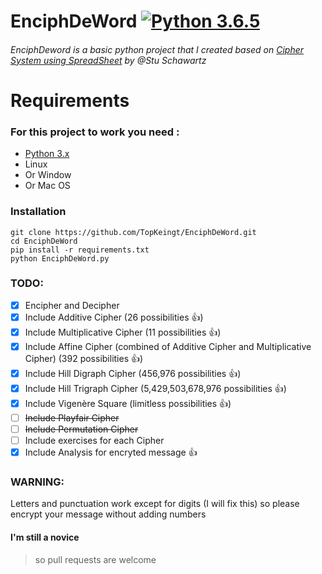# EnciphDeWord [![Python 3.6.5](https://img.shields.io/badge/Python-3.6.5-yellow.svg)](http://www.python.org/download/)
###### EnciphDeword is a basic python project that I created based on [Cipher System using SpreadSheet](http://www.mastermathmentor.com/mmm/Crypt.ashx) by @Stu Schawartz

<!-- [![asciicast](https://asciinema.org/a/158352.png)](https://asciinema.org/a/158352?autoplay=1) -->

# Requirements
### For this project to work you need :
- [Python 3.x](https://www.python.org/downloads/)
- Linux
- Or Window 
- Or Mac OS

### Installation
```
git clone https://github.com/TopKeingt/EnciphDeWord.git
cd EnciphDeWord
pip install -r requirements.txt
python EnciphDeWord.py
```
### TODO:
- [x] Encipher and Decipher
- [X] Include Additive Cipher (26 possibilities :+1:)
- [X] Include Multiplicative Cipher (11 possibilities :+1:)
- [X] Include Affine Cipher (combined of Additive Cipher and Multiplicative Cipher)  (392 possibilities :+1:)
- [X] Include Hill Digraph Cipher (456,976 possibilities :+1:)
- [X] Include Hill Trigraph Cipher (5,429,503,678,976 possibilities :+1:)
- [X] Include Vigenère Square (limitless possibilities :+1:)
- [ ] <del>Include Playfair Cipher</del>
- [ ] <del>Include Permutation Cipher</del>
- [ ] Include exercises for each Cipher
- [X] Include Analysis for encryted message :+1:

### WARNING:
Letters and punctuation work except for digits (I will fix this) so please encrypt your message without adding numbers

#### I'm still a novice
> so pull requests are welcome

